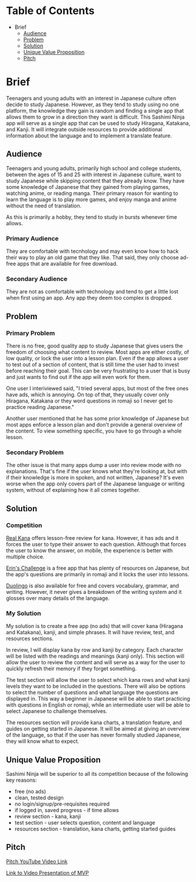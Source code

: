# Table of Contents

* Brief
    * [Audience](#audience)
    * [Problem](#problem)
    * [Solution](#solution)
    * [Unique Value Proposition](#unique-value-proposition)
    * [Pitch](#pitch)

# Brief

Teenagers and young adults with an interest in Japanese culture often decide to study Japanese. However, as they tend to study using no one platform, the knowledge they gain is random and finding a single app that allows them to grow in a direction they want is difficult. This Sashimi Ninja app will serve as a single app that can be used to study Hiragana, Katakana, and Kanji. It will integrate outside resources to provide additional information about the language and to implement a translate feature.

## Audience

Teenagers and young adults, primarily high school and college students, between the ages of 15 and 25 with interest in Japanese culture, want to study Japanese while skipping content that they already know. They have some knowledge of Japanese that they gained from playing games, watching anime, or reading manga. Their primary reason for wanting to learn the language is to play more games, and enjoy manga and anime without the need of translation. 

As this is primarily a hobby, they tend to study in bursts whenever time allows.

### Primary Audience

They are comfortable with tecnhology and may even know how to hack their way to play an old game that they like. That said, they only choose ad-free apps that are available for free download.

### Secondary Audience

They are not as comfortable with technology and tend to get a little lost when first using an app. Any app they deem too complex is dropped.

## Problem

### Primary Problem

There is no free, good quality app to study Japanese that gives users the freedom of choosing what content to review. Most apps are either costly, of low quality, or lock the user into a lesson plan. Even if the app allows a user to test out of a section of content, that is still time the user had to invest before reaching their goal. This can be very frustrating to a user that is busy and just wants to find out if the app will even work for them.

One user I interiviewed said, "I tried several apps, but most of the free ones have ads, which is annoying. On top of that, they usually cover only Hiragana, Katakana or they word questions in romaji so I never get to practice reading Japanese."

Another user mentioned that he has some prior knowledge of Japanese but most apps enforce a lesson plan and don't provide a general overview of the content. To view something specific, you have to go through a whole lesson.

### Secondary Problem

The other issue is that many apps dump a user into review mode with no explanations. That's fine if the user knows what they're looking at, but with if their knowledge is more in spoken, and not written, Japanese? It's even worse when the app only covers part of the Japanese language or writing system, without of explaining how it all comes together.

## Solution

### Competition

[Real Kana](https://realkana.com/) offers lesson-free review for kana. However, it has ads and it forces the user to type their answer to each question. Although that forces the user to know the answer, on mobile, the experience is better with multiple choice.

[Erin's Challenge](https://www.erin.ne.jp/en/) is a free app that has plenty of resources on Japanese, but the app's questions are primarily in romaji and it locks the user into lessons. 

[Duolingo](https://www.duolingo.com/) is also available for free and covers vocabulary, grammar, and writing. However, it never gives a breakdown of the writing system and it glosses over many details of the language.

### My Solution

My solution is to create a free app (no ads) that will cover kana (Hiragana and Katakana), kanji, and simple phrases. It will have review, test, and resources sections. 

In review, I will display kana by row and kanji by category. Each character will be listed with the readings and meanings (kanji only). This section will allow the user to review the content and will serve as a way for the user to quickly refresh their memory if they forget something.

The test section will allow the user to select which kana rows and what kanji levels they want to be included in the questions. There will also be options to select the number of questions and what language the questions are displayed in. This way a beginner in Japanese will be able to start practicing with questions in English or romaji, while an intermediate user will be able to select Japanese to challenge themselves.

The resources section will provide kana charts, a translation feature, and guides on getting started in Japanese. It will be aimed at giving an overview of the language, so that if the user has never formally studied Japanese, they will know what to expect.

## Unique Value Proposition

Sashimi Ninja will be superior to all its competition because of the following key reasons:

* free (no ads)
* clean, tested design
* no login/signup/pre-requisites required
* if logged in, saved progress - if time allows
* review section - kana, kanji
* test section - user selects question, content and language
* resources section - translation, kana charts, getting started guides

## Pitch

[Pitch YouTube Video Link](https://www.youtube.com/watch?v=-5tbYemfMSg)

[Link to Video Presentation of MVP](https://youtu.be/xbptacfJnfI)